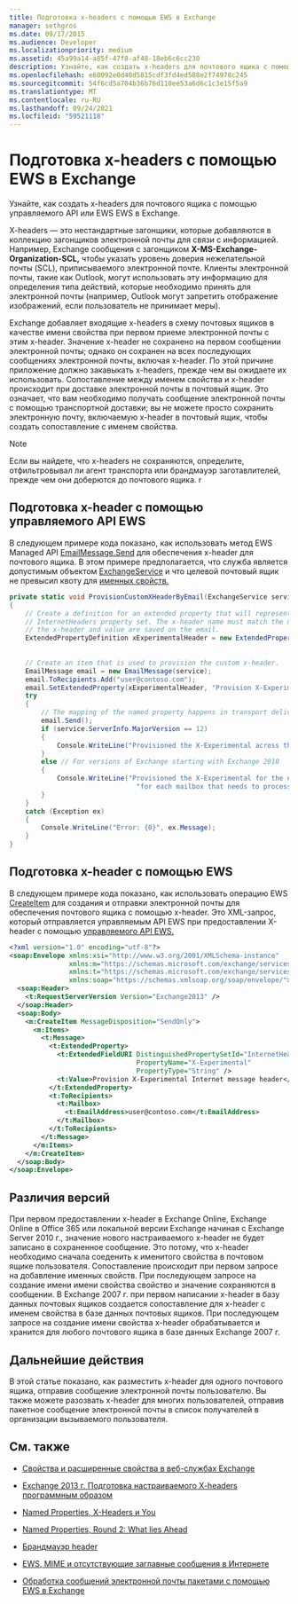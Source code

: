 ```yaml
---
title: Подготовка x-headers с помощью EWS в Exchange
manager: sethgros
ms.date: 09/17/2015
ms.audience: Developer
ms.localizationpriority: medium
ms.assetid: 45a99a14-a85f-47f8-af48-18eb6c6cc230
description: Узнайте, как создать x-headers для почтового ящика с помощью управляемого API или EWS EWS в Exchange.
ms.openlocfilehash: e60092e0d40d5815cdf3fd4ed588e2f74978c245
ms.sourcegitcommit: 54f6cd5a704b36b76d110ee53a6d6c1c3e15f5a9
ms.translationtype: MT
ms.contentlocale: ru-RU
ms.lasthandoff: 09/24/2021
ms.locfileid: "59521118"
---
```

# <a name="provision-x-headers-by-using-ews-in-exchange"></a>Подготовка x-headers с помощью EWS в Exchange

Узнайте, как создать x-headers для почтового ящика с помощью управляемого API или EWS EWS в Exchange.
  
X-headers — это нестандартные загонщики, которые добавляются в коллекцию загонщиков электронной почты для связи с информацией. Например, Exchange сообщения с загонщиком **X-MS-Exchange-Organization-SCL,** чтобы указать уровень доверия нежелательной почты (SCL), приписываемого электронной почте. Клиенты электронной почты, такие как Outlook, могут использовать эту информацию для определения типа действий, которые необходимо принять для электронной почты (например, Outlook могут запретить отображение изображений, если пользователь не принимает меры). 
  
Exchange добавляет входящие x-headers в схему почтовых ящиков в качестве имени свойства при первом приеме электронной почты с этим x-header. Значение x-header не сохранено на первом сообщении электронной почты; однако он сохранен на всех последующих сообщениях электронной почты, включая x-header. По этой причине приложение должно закавыкать x-headers, прежде чем вы ожидаете их использовать. Сопоставление между именем свойства и x-header происходит при доставке электронной почты в почтовый ящик. Это означает, что вам необходимо получать сообщение электронной почты с помощью транспортной доставки; вы не можете просто сохранить электронную почту, включаемую x-header в почтовый ящик, чтобы создать сопоставление с именем свойства.
  
> [!NOTE]
> Если вы найдете, что x-headers не сохраняются, определите, отфильтровывал ли агент транспорта или брандмауэр заготавлителей, прежде чем они доберются до почтового ящика. [](https://code.msdn.microsoft.com/Exchange-2013-Build-an-32f62f5a) [](https://technet.microsoft.com/library/bb232136%28v=exchg.150%29.aspx) r
  
## <a name="provision-an-x-header-by-using-the-ews-managed-api"></a>Подготовка x-header с помощью управляемого API EWS
<a name="bk_example1"> </a>

В следующем примере кода показано, как использовать метод EWS Managed API [EmailMessage.Send](https://msdn.microsoft.com/library/office/microsoft.exchange.webservices.data.emailmessage.send%28v=exchg.80%29.aspx) для обеспечения x-header для почтового ящика. В этом примере предполагается, что служба является допустимым объектом [ExchangeService](https://msdn.microsoft.com/library/microsoft.exchange.webservices.data.exchangeservice%28v=exchg.80%29.aspx) и что целевой почтовый ящик не превысил квоту для  [именных свойств.](https://technet.microsoft.com/library/bb851492%28v=EXCHG.80%29.aspx)
  
```cs
private static void ProvisionCustomXHeaderByEmail(ExchangeService service)
{
    // Create a definition for an extended property that will represent a custom x-header. X-headers must be created in the
    // InternetHeaders property set. The x-header name must match the name of the x-header sent in the subsequent emails so
    // the x-header and value are saved on the email.
    ExtendedPropertyDefinition xExperimentalHeader = new ExtendedPropertyDefinition(DefaultExtendedPropertySet.InternetHeaders,
                                                                                            "X-Experimental",
                                                                                            MapiPropertyType.String);
    // Create an item that is used to provision the custom x-header.
    EmailMessage email = new EmailMessage(service);
    email.ToRecipients.Add("user@contoso.com");
    email.SetExtendedProperty(xExperimentalHeader, "Provision X-Experimental Internet message header");
    try
    {
        // The mapping of the named property happens in transport delivery.
        email.Send();
        if (service.ServerInfo.MajorVersion == 12)
        {
            Console.WriteLine("Provisioned the X-Experimental across the mailbox database that hosts the user's mailbox.");
        }
        else // For versions of Exchange starting with Exchange 2010
        {
            Console.WriteLine("Provisioned the X-Experimental for the user's mailbox. You will need to run this " +
                                "for each mailbox that needs to process this x-header.");
        }
    }
    catch (Exception ex)
    {
        Console.WriteLine("Error: {0}", ex.Message);
    }
}
```

## <a name="provision-an-x-header-by-using-ews"></a>Подготовка x-header с помощью EWS
<a name="bk_example1"> </a>

В следующем примере кода показано, как использовать операцию EWS [CreateItem](https://msdn.microsoft.com/library/78a52120-f1d0-4ed7-8748-436e554f75b6%28Office.15%29.aspx) для создания и отправки электронной почты для обеспечения почтового ящика с помощью x-header. Это XML-запрос, который отправляется управляемым API EWS при предоставлении X-header с помощью [управляемого API EWS.](#bk_example1)
  
```XML
<?xml version="1.0" encoding="utf-8"?>
<soap:Envelope xmlns:xsi="http://www.w3.org/2001/XMLSchema-instance"
               xmlns:m="https://schemas.microsoft.com/exchange/services/2006/messages"
               xmlns:t="https://schemas.microsoft.com/exchange/services/2006/types"
               xmlns:soap="https://schemas.xmlsoap.org/soap/envelope/">
  <soap:Header>
    <t:RequestServerVersion Version="Exchange2013" />
  </soap:Header>
  <soap:Body>
    <m:CreateItem MessageDisposition="SendOnly">
      <m:Items>
        <t:Message>
          <t:ExtendedProperty>
            <t:ExtendedFieldURI DistinguishedPropertySetId="InternetHeaders"
                                PropertyName="X-Experimental"
                                PropertyType="String" />
            <t:Value>Provision X-Experimental Internet message header</t:Value>
          </t:ExtendedProperty>
          <t:ToRecipients>
            <t:Mailbox>
              <t:EmailAddress>user@contoso.com</t:EmailAddress>
            </t:Mailbox>
          </t:ToRecipients>
        </t:Message>
      </m:Items>
    </m:CreateItem>
  </soap:Body>
</soap:Envelope>

```

## <a name="version-differences"></a>Различия версий
<a name="bk_example1"> </a>

При первом предоставлении x-header в Exchange Online, Exchange Online в Office 365 или локальной версии Exchange начиная с Exchange Server 2010 г., значение нового настраиваемого x-header не будет записано в сохраненное сообщение. Это потому, что x-header необходимо сначала соеденить к именитого свойства в почтовом ящике пользователя. Сопоставление происходит при первом запросе на добавление именных свойств. При последующем запросе на создание имени имени свойства свойство и значение сохраняются в сообщении. В Exchange 2007 г. при первом написании x-header в базу данных почтовых ящиков создается сопоставление для x-header с именем свойства в базе данных почтовых ящиков. При последующем запросе на создание имени свойства x-header обрабатывается и хранится для любого почтового ящика в базе данных Exchange 2007 г.
  
## <a name="next-steps"></a>Дальнейшие действия
<a name="bk_example1"> </a>

В этой статье показано, как разместить x-header для одного почтового ящика, отправив сообщение электронной почты пользователю. Вы также можете разозвать x-header для многих пользователей, отправив пакетное сообщение электронной почты в список получателей в организации вызываемого пользователя. [](how-to-process-email-messages-in-batches-by-using-ews-in-exchange.md) 
  
## <a name="see-also"></a>См. также


- [Свойства и расширенные свойства в веб-службах Exchange](properties-and-extended-properties-in-ews-in-exchange.md)
    
- [Exchange 2013 г. Подготовка настраиваемого X-headers программным образом](https://code.msdn.microsoft.com/exchange/Exchange-2013-Provision-d4ef5719)
    
- [Named Properties, X-Headers и You](https://blogs.technet.com/b/exchange/archive/2009/04/06/3407221.aspx)
    
- [Named Properties, Round 2: What lies Ahead](https://blogs.technet.com/b/exchange/archive/2009/06/12/3407672.aspx)
    
- [Брандмауэр header](https://technet.microsoft.com/library/bb232136%28v=exchg.150%29.aspx)
    
- [EWS, MIME и отсутствующие заглавные сообщения в Интернете](https://msdn.microsoft.com/library/office/hh545614%28v=exchg.140%29.aspx)
    
- [Обработка сообщений электронной почты пакетами с помощью EWS в Exchange](how-to-process-email-messages-in-batches-by-using-ews-in-exchange.md)
    


